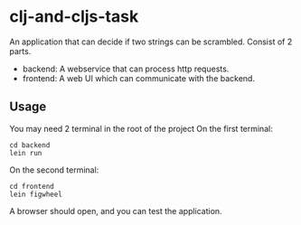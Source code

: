 # clj-and-cljs-task

An application that can decide if two strings can be scrambled.
Consist of 2 parts.
- backend: A webservice that can process http requests.
- frontend: A web UI which can communicate with the backend.

## Usage

You may need 2 terminal in the root of the project
On the first terminal: 
```
cd backend
lein run
```
On the second terminal:
```
cd frontend
lein figwheel
```
A browser should open, and you can test the application.
